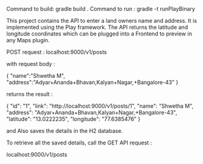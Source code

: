 
Command to build: gradle build . Command to run : gradle -t runPlayBinary

This project contains the API to enter a land owners name and address. It is implemented using the Play framework. The API returns the latitude and longitude coordinates which can be plugged into a Frontend to preview in any Maps plugin.

POST request : localhost:9000/v1/posts

with request body :

{
	"name":"Shwetha M",
	"address":"Adyar+Ananda+Bhavan,Kalyan+Nagar,+Bangalore-43"
}

returns the result : 

{
    "id": "1",
    "link": "http://localhost:9000/v1/posts/1",
    "name": "Shwetha M",
    "address": "Adyar+Ananda+Bhavan,Kalyan+Nagar,+Bangalore-43",
    "latitude": "13.0222235",
    "longitude": "77.6385476"
}

and Also saves the details in the H2 database. 

To retrieve all the saved details, call the GET API request :

localhost:9000/v1/posts
